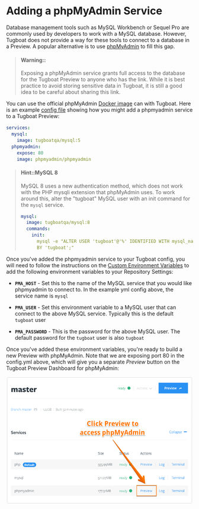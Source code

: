 # Adding a phpMyAdmin Service

Database management tools such as MySQL Workbench or Sequel Pro are commonly
used by developers to work with a MySQL database. However, Tugboat does not
provide a way for these tools to connect to a database in a Preview. A popular
alternative is to use [phpMyAdmin](https://www.phpmyadmin.net/) to fill this
gap.

> #### Warning::
>
> Exposing a phpMyAdmin service grants full access to the database for the
> Tugboat Preview to anyone who has the link. While it is best practice to avoid
> storing sensitive data in Tugboat, it is still a good idea to be careful about
> sharing this link.

You can use the official phpMyAdmin
[Docker image](https://hub.docker.com/r/phpmyadmin/phpmyadmin) can with Tugboat.
Here is an example
[config file](../../setting-up-tugboat/index.md#create-a-tugboat-config-file)
showing how you might add a phpmyadmin service to a Tugboat Preview:

```yaml
services:
  mysql:
    image: tugboatqa/mysql:5
  phpmyadmin:
    expose: 80
    image: phpmyadmin/phpmyadmin
```

> #### Hint::MySQL 8
>
> MySQL 8 uses a new authentication method, which does not work with the PHP
> mysqli extension that phpMyAdmin uses. To work around this, alter the
> "tugboat" MySQL user with an init command for the `mysql` service.
>
> ```yaml
> mysql:
>   image: tugboatqa/mysql:8
>   commands:
>     init:
>       mysql -e "ALTER USER 'tugboat'@'%' IDENTIFIED WITH mysql_native_password
>       BY 'tugboat';"
> ```

Once you've added the phpmyadmin service to your Tugboat config, you will need
to follow the instructions on the
[Custom Environment Variables](../../advanced/custom-environment-variables/index.md)
to add the following environment variables to your Repository Settings:

- **`PMA_HOST`** - Set this to the name of the MySQL service that you would like
  phpmyadmin to connect to. In the example yml config above, the service name is
  `mysql`

- **`PMA_USER`** - Set this environment variable to a MySQL user that can
  connect to the above MySQL service. Typically this is the default `tugboat`
  user

- **`PMA_PASSWORD`** - This is the password for the above MySQL user. The
  default password for the `tugboat` user is also `tugboat`

Once you've added these environment variables, you're ready to build a new
Preview with phpMyAdmin. Note that we are exposing port 80 in the config.yml
above, which will give you a separate _Preview_ button on the Tugboat Preview
Dashboard for phpMyAdmin:

![Click Preview to access phpMyAdmin](_images/preview.png)
